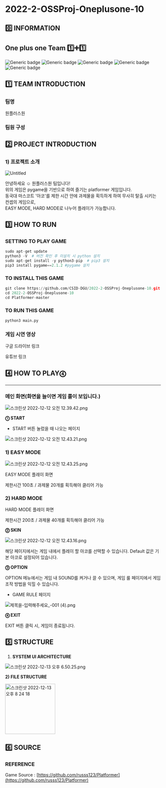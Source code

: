 # 2022-2-OSSProj-Oneplusone-10


## 0️⃣ INFORMATION
## One plus one Team 1️⃣➕1️⃣
![Generic badge](https://img.shields.io/badge/license-MIT-green.svg)
![Generic badge](https://img.shields.io/badge/OS-ubuntu-red.svg)
![Generic badge](https://img.shields.io/badge/IDE-VSCode-green.svg)
![Generic badge](https://img.shields.io/badge/python-3-blue.svg)
![Generic badge](https://img.shields.io/badge/pygame-2.1.2-yellow.svg)

## 1️⃣ TEAM INTRODUCTION


### 팀명

원플러스원

### **팀원 구성**

## 2️⃣ PROJECT INTRODUCTION


### 1) 프로젝트 소개

![Untitled](https://s3-us-west-2.amazonaws.com/secure.notion-static.com/562b0802-b29c-4948-b4b6-b90f97c8e236/Untitled.png)

안녕하세요 ☺️ 원플러스원 팀입니다!   
위의 게임은 pygame을 기반으로 하여 즐기는 platformer 게임입니다.  
동국대 마스코트 '아코'를 제한 시간 안에 과제물을 획득하게 하여 무사히 탈출 시키는 컨셉의 게임으로,  
EASY MODE, HARD MODE로 나누어 플레이가 가능합니다.  

## 3️⃣ HOW TO RUN


### **SETTING TO PLAY GAME**

```python
sudo apt-get update
python3 -V  # 버전 확인 후 미설치 시 python 설치
sudo apt-get install -y python3-pip  # pip3 설치
pip3 install pygame==2.1.2 #pygame 설치
```

### **TO INSTALL THIS GAME**

```python
git clone https://github.com/CSID-DGU/2022-2-OSSProj-Oneplusone-10.git
cd 2022-2-OSSProj-Oneplusone-10
cd Platformer-master
```

### **TO RUN THIS GAME**

```python
python3 main.py
```

### 게임 시연 영상

구글 드라이브 링크

유튜브 링크

## 4️⃣ HOW TO PLAY⓸

---

### 메인 화면(화면을 늘이면 게임 룰이 보입니다.)

![스크린샷 2022-12-12 오전 12.39.42.png](https://s3-us-west-2.amazonaws.com/secure.notion-static.com/4d944027-9a33-4fd4-92a9-265e1af56af5/%E1%84%89%E1%85%B3%E1%84%8F%E1%85%B3%E1%84%85%E1%85%B5%E1%86%AB%E1%84%89%E1%85%A3%E1%86%BA_2022-12-12_%E1%84%8B%E1%85%A9%E1%84%8C%E1%85%A5%E1%86%AB_12.39.42.png)

**⓵ START**

- START 버튼 눌렀을 때 나오는 페이지

![스크린샷 2022-12-12 오전 12.43.21.png](https://s3-us-west-2.amazonaws.com/secure.notion-static.com/b7aff932-ccbc-4620-8569-7c5213307371/%E1%84%89%E1%85%B3%E1%84%8F%E1%85%B3%E1%84%85%E1%85%B5%E1%86%AB%E1%84%89%E1%85%A3%E1%86%BA_2022-12-12_%E1%84%8B%E1%85%A9%E1%84%8C%E1%85%A5%E1%86%AB_12.43.21.png)

### 1) EASY MODE

![스크린샷 2022-12-12 오전 12.43.25.png](https://s3-us-west-2.amazonaws.com/secure.notion-static.com/b9c34bee-02c4-47c8-a917-dfe81f97bb10/%E1%84%89%E1%85%B3%E1%84%8F%E1%85%B3%E1%84%85%E1%85%B5%E1%86%AB%E1%84%89%E1%85%A3%E1%86%BA_2022-12-12_%E1%84%8B%E1%85%A9%E1%84%8C%E1%85%A5%E1%86%AB_12.43.25.png)

EASY MODE 플레이 화면

제한시간 100초 / 과제물 20개를 획득해야 클리어 가능 

### 2) HARD MODE

HARD MODE 플레이 화면

제한시간 200초 / 과제물 40개를 획득해야 클리어 가능

**⓶ SKIN**

![스크린샷 2022-12-12 오전 12.43.16.png](https://s3-us-west-2.amazonaws.com/secure.notion-static.com/b0d46408-aced-42ce-9227-6fa449f2e478/%E1%84%89%E1%85%B3%E1%84%8F%E1%85%B3%E1%84%85%E1%85%B5%E1%86%AB%E1%84%89%E1%85%A3%E1%86%BA_2022-12-12_%E1%84%8B%E1%85%A9%E1%84%8C%E1%85%A5%E1%86%AB_12.43.16.png)

해당 페이지에서는 게임 내에서 플레이 할 아코를 선택할 수 있습니다. Default 값은 기본 아코로 설정되어 있습니다.

**⓷ OPTION**

OPTION 메뉴에서는 게임 내 SOUND를 켜거나 끌 수 있으며, 게임 룰 페이지에서 게임 조작 방법을 익힐 수 있습니다.

- GAME RULE 페이지

![제목을-입력해주세요_-001 (4).png](https://s3-us-west-2.amazonaws.com/secure.notion-static.com/60ec0b62-7a56-4013-98f1-d68d72011766/%E1%84%8C%E1%85%A6%E1%84%86%E1%85%A9%E1%86%A8%E1%84%8B%E1%85%B3%E1%86%AF-%E1%84%8B%E1%85%B5%E1%86%B8%E1%84%85%E1%85%A7%E1%86%A8%E1%84%92%E1%85%A2%E1%84%8C%E1%85%AE%E1%84%89%E1%85%A6%E1%84%8B%E1%85%AD_-001_(4).png)

**⓸ EXIT**

EXIT 버튼 클릭 시, 게임이 종료됩니다.

## 5️⃣ **STRUCTURE**


1) **SYSTEM UI ARCHITECTURE**

![스크린샷 2022-12-13 오후 6.50.25.png](https://s3-us-west-2.amazonaws.com/secure.notion-static.com/3042f008-1b9f-4aae-94ec-6776046df152/%E1%84%89%E1%85%B3%E1%84%8F%E1%85%B3%E1%84%85%E1%85%B5%E1%86%AB%E1%84%89%E1%85%A3%E1%86%BA_2022-12-13_%E1%84%8B%E1%85%A9%E1%84%92%E1%85%AE_6.50.25.png)

**2) FILE STRUCTURE**

<img width="162" alt="스크린샷 2022-12-13 오후 8 24 18" src="https://user-images.githubusercontent.com/101270528/207308940-18a7bef8-deb9-412e-851b-52d9fd7e2737.png">

## 6️⃣ **SOURCE**


### REFERENCE

Game Source : [https://github.com/russs123/Platformer](https://github.com/russs123/Platformer)
